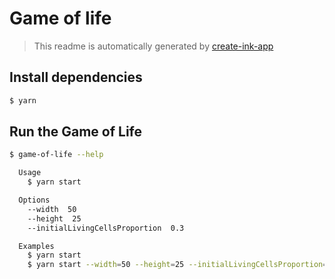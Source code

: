 # Game of life

> This readme is automatically generated by [create-ink-app](https://github.com/vadimdemedes/create-ink-app)

## Install dependencies

```bash
$ yarn
```

## Run the Game of Life

```bash
$ game-of-life --help

  Usage
    $ yarn start

  Options
    --width  50
    --height  25
    --initialLivingCellsProportion  0.3

  Examples
    $ yarn start
    $ yarn start --width=50 --height=25 --initialLivingCellsProportion=0.3
```
